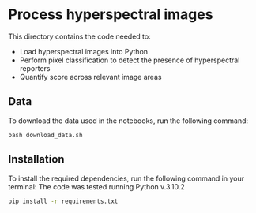 # Process hyperspectral images

This directory contains the code needed to:
- Load hyperspectral images into Python
- Perform pixel classification to detect the presence of hyperspectral reporters 
- Quantify score across relevant image areas

## Data
To download the data used in the notebooks, run the following command:

`bash download_data.sh`

## Installation

To install the required dependencies, run the following command in your terminal:
The code was tested running Python v.3.10.2

```bash
pip install -r requirements.txt
```
